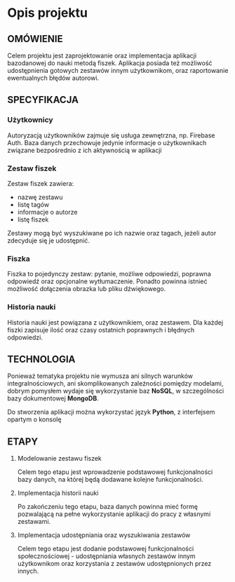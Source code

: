 # Opis projektu


## OMÓWIENIE

Celem projektu jest zaprojektowanie oraz implementacja aplikacji bazodanowej do nauki metodą fiszek. Aplikacja posiada też możliwość udostępnienia gotowych zestawów innym użytkownikom, oraz raportowanie ewentualnych błędów autorowi.


## SPECYFIKACJA


### Użytkownicy

Autoryzacją użytkowników zajmuje się usługa zewnętrzna, np. Firebase Auth. Baza danych przechowuje jedynie informacje o użytkownikach związane bezpośrednio z ich aktywnością w aplikacji


### Zestaw fiszek

Zestaw fiszek zawiera:

*   nazwę zestawu
*   listę tagów
*   informacje o autorze
*   listę fiszek

Zestawy mogą być wyszukiwane po ich nazwie oraz tagach, jeżeli autor zdecyduje się je udostępnić.


### Fiszka

Fiszka to pojedynczy zestaw: pytanie, możliwe odpowiedzi, poprawna odpowiedź oraz opcjonalne wytłumaczenie. Ponadto powinna istnieć możliwość dołączenia obrazka lub pliku dźwiękowego.


### Historia nauki

Historia nauki jest powiązana z użytkownikiem, oraz zestawem. Dla każdej fiszki zapisuje ilość oraz czasy ostatnich poprawnych i błędnych odpowiedzi.


## TECHNOLOGIA

Ponieważ tematyka projektu nie wymusza ani silnych warunków integralnościowych, ani skomplikowanych zależności pomiędzy modelami, dobrym pomysłem wydaje się wykorzystanie baz **NoSQL**, w szczególności bazy dokumentowej **MongoDB**.

Do stworzenia aplikacji można wykorzystać język **Python**, z interfejsem opartym o konsolę


## ETAPY



1. Modelowanie zestawu fiszek
   
    Celem tego etapu jest wprowadzenie podstawowej funkcjonalności bazy danych, na której będą dodawane kolejne funkcjonalności.



2. Implementacja historii nauki
   
    Po zakończeniu tego etapu, baza danych powinna mieć formę pozwalającą na pełne wykorzystanie aplikacji do pracy z własnymi zestawami.



3. Implementacja udostępniania oraz wyszukiwania zestawów
   
   Celem tego etapu jest dodanie podstawowej funkcjonalności społecznościowej - udostępniania własnych zestawów innym użytkownikom oraz korzystania z zestawów udostępnionych przez innych.